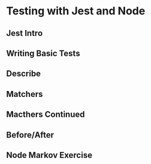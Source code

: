 # Testing with Jest and Node

## Jest Intro

## Writing Basic Tests

## Describe

## Matchers

## Macthers Continued

## Before/After

## Node Markov Exercise
